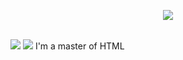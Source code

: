 <p align="center">
  <a href="https://skillicons.dev">
    <img src="https://skillicons.dev/icons?i=c,cs,cpp,java,php,py" />
  </a>
</p>
<br>
<a href="https://discord.gg/BmQ69VbfQQ"><img src="https://assets-global.website-files.com/6257adef93867e50d84d30e2/636e0b5061df29d55a92d945_full_logo_blurple_RGB.svg"></a>
<a href="https://twitter.com/mktm235"><img src="https://cdn-icons-png.freepik.com/256/124/124021.png"></a>    I'm a master of HTML
